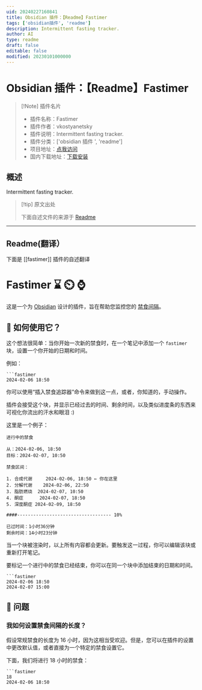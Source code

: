 ```yaml
---
uid: 20240227160841
title: Obsidian 插件：【Readme】Fastimer
tags: ['obsidian插件', 'readme']
description: Intermittent fasting tracker.
author: AI
type: readme
draft: false
editable: false
modified: 20230101000000
---
```


# Obsidian 插件：【Readme】Fastimer

> [!Note] 插件名片
> - 插件名称：Fastimer
> - 插件作者：vkostyanetsky
> - 插件说明：Intermittent fasting tracker.
> - 插件分类：['obsidian 插件 ', 'readme']
> - 项目地址：[点我访问](https://github.com/vkostyanetsky/ObsidianFastimer)
> - 国内下载地址：[下载安装](https://pkmer.cn/products/plugin/pluginMarket/?fastimer)

## 概述

Intermittent fasting tracker.

> [!tip] 原文出处
>
>下面自述文件的来源于 [Readme](https://ghproxy.net/https://raw.githubusercontent.com/vkostyanetsky/ObsidianFastimer/main/README.md)

---

## Readme(翻译）

下面是 [[fastimer]] 插件的自述翻译

# Fastimer ⌛ ⏲️ ⌚

这是一个为 [Obsidian](https://obsidian.md) 设计的插件，旨在帮助您监控您的 [禁食间隔](https://en.wikipedia.org/wiki/Intermittent_fasting)。

## 🙂 如何使用它？

这个想法很简单：当你开始一次新的禁食时，在一个笔记中添加一个 `fastimer` 块，设置一个你开始的日期和时间。

例如：

```
```fastimer
2024-02-06 18:50
```

你可以使用“插入禁食追踪器”命令来做到这一点，或者，你知道的，手动操作。

插件会接受这个块，并显示已经过去的时间、剩余时间，以及类似进度条的东西来可视化你流出的汗水和眼泪 :)

这里是一个例子：

```
进行中的禁食

从：2024-02-06, 18:50
目标：2024-02-07, 10:50

禁食区间：

1. 合成代谢     2024-02-06, 18:50 ← 你在这里
2. 分解代谢    2024-02-06, 22:50
3. 脂肪燃烧  2024-02-07, 10:50
4. 酮症      2024-02-07, 18:50
5. 深度酮症 2024-02-09, 18:50

####----------------------------------- 10%

已过时间：1小时36分钟
剩余时间：14小时23分钟
```

当一个块被渲染时，以上所有内容都会更新。要触发这一过程，你可以编辑该块或重新打开笔记。

要标记一个进行中的禁食已经结束，你可以在同一个块中添加结束的日期和时间。

```
```fastimer
2024-02-06 18:50
2024-02-07 15:00
```

## 🤔 问题

### 我如何设置禁食间隔的长度？

假设常规禁食的长度为 16 小时，因为这相当受欢迎。但是，您可以在插件的设置中更改默认值，或者直接为一个特定的禁食设置它。

下面，我们将进行 18 小时的禁食：

```
```fastimer
18
2024-02-06 18:50
```
